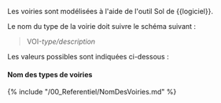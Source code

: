 Les voiries sont modélisées à l'aide de l'outil Sol de {{logiciel}}.

Le nom du type de la voirie doit suivre le schéma suivant :

> VOI-_type/description_

Les valeurs possibles sont indiquées ci-dessous :

#### Nom des types de voiries

{% include "/00_Referentiel/NomDesVoiries.md" %}

